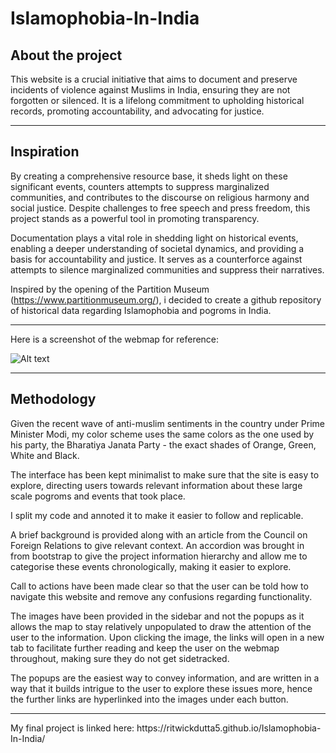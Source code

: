 # Islamophobia-In-India
<h2> About the project </h2>

This website is a crucial initiative that aims to document and preserve incidents of violence against Muslims in India, ensuring they are not forgotten or silenced. It is a lifelong commitment to upholding historical records, promoting accountability, and advocating for justice. 
<hr>
<h2> Inspiration </h2>
By creating a comprehensive resource base, it sheds light on these significant events, counters attempts to suppress marginalized communities, and contributes to the discourse on religious harmony and social justice. Despite challenges to free speech and press freedom, this project stands as a powerful tool in promoting transparency. 

Documentation plays a vital role in shedding light on historical events, enabling a deeper understanding of societal dynamics, and providing a basis for accountability and justice. It serves as a counterforce against attempts to silence marginalized communities and suppress their narratives.

Inspired by the opening of the Partition Museum (https://www.partitionmuseum.org/), i decided to create a github repository of historical data regarding Islamophobia and pogroms in India. 

<hr>
Here is a screenshot of the webmap for reference: 

![Alt text](../../../Desktop/Screenshot%202023-05-24%20at%207.23.57%20AM.png)

<hr>

<h2> Methodology </h2>
Given the recent wave of anti-muslim sentiments in the country under Prime Minister Modi, my color scheme uses the same colors as the one used by his party, the Bharatiya Janata Party - the exact shades of Orange, Green, White and Black. 

The interface has been kept minimalist to make sure that the site is easy to explore, directing users towards relevant information about these large scale pogroms and events that took place. 

I split my code and annoted it to make it easier to follow and replicable.

A brief background is provided along with an article from the Council on Foreign Relations to give relevant context. An accordion was brought in from bootstrap to give the project information hierarchy and allow me to categorise these events chronologically, making it easier to explore. 

Call to actions have been made clear so that the user can be told how to navigate this website and remove any confusions regarding functionality. 

The images have been provided in the sidebar and not the popups as it allows the map to stay relatively unpopulated to draw the attention of the user to the information. Upon clicking the image, the links will open in a new tab to facilitate further reading and keep the user on the webmap throughout, making sure they do not get sidetracked. 

The popups are the easiest way to convey information, and are written in a way that it builds intrigue to the user to explore these issues more, hence the further links are hyperlinked into the images under each button. 

<hr>
My final project is linked here: https://ritwickdutta5.github.io/Islamophobia-In-India/

